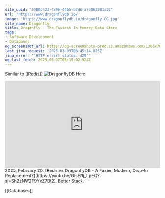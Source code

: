```yaml
---
site_uuid: "3000d423-4c96-44b5-b7d6-a7e063081a21"
url: 'https://www.dragonflydb.io/'
image: 'https://www.dragonflydb.io/dragonfly-OG.jpg'
site_name: Dragonfly
title: Dragonfly - The Fastest In-Memory Data Store
tags:
- Software-Development
- Databases
og_screenshot_url: https://og-screenshots-prod.s3.amazonaws.com/1366x768/80/false/726d774f288ee4d541376fd94a2b388f887468a19755795cff1fc8e0107763e9.jpeg
last_jina_request: '2025-03-09T06:45:14.825Z'
jina_error: "'HTTP error! status: 429'"
og_last_fetch: 2025-03-07T05:19:02.924Z
---
```

Similar to [[Redis]]
![DragonflyDB Hero](https://i.imgur.com/XEncpr6.png)

<iframe 
  style="aspect-ratio:16/9;width:100%;height:auto" 
  src="https://www.youtube.com/embed/OlsENj_LpEQ?si=Sh2zNW2F9YxZ7Bt2" 
  title="YouTube video player" 
  frameborder="0" 
  allow="accelerometer; autoplay; clipboard-write; encrypted-media; gyroscope; picture-in-picture; web-share" 
  referrerpolicy="strict-origin-when-cross-origin" 
  allowfullscreen
></iframe>
2025, February 20. [Redis vs DragonflyDB - A Faster, Modern, Drop-In Replacement?](https://youtu.be/OlsENj_LpEQ?si=Sh2zNW2F9YxZ7Bt2). Better Stack.

[[Databases]]

